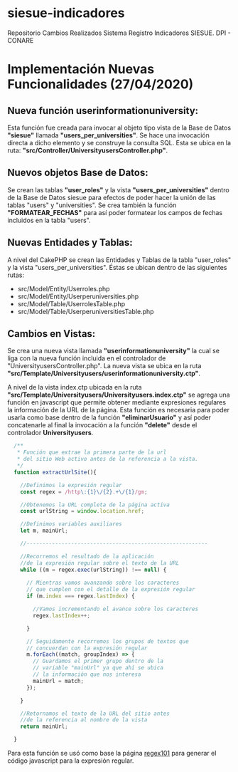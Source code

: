 # siesue-indicadores
Repositorio Cambios Realizados Sistema Registro Indicadores SIESUE. DPI - CONARE

# Implementación Nuevas Funcionalidades (27/04/2020)

## Nueva función userinformationuniversity:

Esta función fue creada para invocar al objeto tipo vista de la Base de Datos **"siesue"**  llamada **"users_per_universities"**. Se hace una invocación directa a dicho elemento y se construye la consulta SQL. Esta se ubica en la ruta: **"src/Controller/UniversityusersController.php"**.

## Nuevos objetos Base de Datos:

Se crean las tablas **"user_roles"** y la vista **"users_per_universities"** dentro de la Base de Datos siesue para efectos de poder hacer la unión de las tablas "users" y "universities". Se crea también la función **"FORMATEAR_FECHAS"** para así poder formatear los campos de fechas incluidos en la tabla "users".

## Nuevas Entidades y Tablas:

A nivel del CakePHP se crean las Entidades y Tablas de la tabla "user_roles" y la vista "users_per_universities". Éstas se ubican dentro de las siguientes rutas:

- src/Model/Entity/Userroles.php
- src/Model/Entity/Userperuniversities.php
- src/Model/Table/UserrolesTable.php
- src/Model/Table/UserperuniversitiesTable.php

## Cambios en Vistas:

Se crea una nueva vista llamada **"userinformationuniversity"** la cual se liga con la nueva función incluida en el controlador de "UniversityusersController.php". La nueva vista se ubica en la ruta **"src/Template/Universityusers/userinformationuniversity.ctp"**.

A nivel de la vista index.ctp ubicada en la ruta **"src/Template/Universityusers/Universityusers.index.ctp"** se agrega una función en javascript que permite obtener mediante expresiones regulares la información de la URL de la página. Esta función es necesaria para poder usarla como base dentro de la función **"eliminarUsuario"** y así poder concatenarle al final la invocación a la función **"delete"** desde el controlador **Universityusers**.

```javascript
  /**
   * Función que extrae la primera parte de la url
   * del sitio Web activo antes de la referencia a la vista.
   */
  function extractUrlSite(){

    //Definimos la expresión regular
    const regex = /http\:{1}\/{2}.+\/{1}/gm;

    //Obtenemos la URL completa de la página activa
    const urlString = window.location.href;

    //Definimos variables auxiliares
    let m, mainUrl;

    //---------------------------------------------------------

    //Recorremos el resultado de la aplicación
    //de la expresión regular sobre el texto de la URL
    while ((m = regex.exec(urlString)) !== null) {
      
      // Mientras vamos avanzando sobre los caracteres
      // que cumplen con el detalle de la expresión regular
      if (m.index === regex.lastIndex) {

        //Vamos incrementando el avance sobre los caracteres
        regex.lastIndex++;

      }

      // Seguidamente recorremos los grupos de textos que
      // concuerdan con la expresión regular
      m.forEach((match, groupIndex) => {
        // Guardamos el primer grupo dentro de la
        // variable "mainUrl" ya que ahí se ubica
        // la información que nos interesa
        mainUrl = match;
      });

    }

    //Retornamos el texto de la URL del sitio antes
    //de la referencia al nombre de la vista
    return mainUrl;

  }

```

Para esta función se usó como base la página [regex101](https://regex101.com) para generar el código javascript para la expresión regular.
